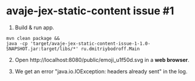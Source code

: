 # avaje-jex-static-content issue #1

1. Build & run app.

```shell
mvn clean package &&
java -cp 'target/avaje-jex-static-content-issue-1-1.0-SNAPSHOT.jar:target/libs/*' ru.dmitriybodroff.Main
```

2. Open http://localhost:8080/public/emoji_u1f50d.svg in a **web browser**.

3. We get an error "java.io.IOException: headers already sent" in the log.